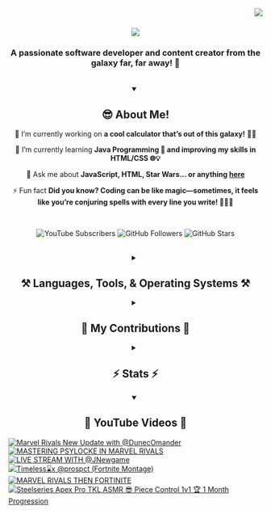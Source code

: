 <!-- Visitor Count -->
<img align="right" src="https://visitor-badge.laobi.icu/badge?page_id=VexlsGG.VexlsGG" />

<!-- Typing Text -->
<h1 align="center">
    <img src="https://readme-typing-svg.demolab.com/?font=Fira+Code&size=35&center=true&vCenter=true&width=500&height=70&duration=5000&lines=Hello+Fellow+Human!+👋;+I'm+VexlsGG!;" />
</h1>

<!-- Top Quick About Me -->
<h3 align="center">A passionate software developer and content creator from the galaxy far, far away! 🌌</h3>

<br/>

<!-- About Me Full -->
<details open>
    <summary align="center"><h2>😎 About Me!</h2></summary>
<div align="center">
 
 🔭 I’m currently working on **a cool calculator that’s out of this galaxy!** 🧮✨

 🌱 I’m currently learning **Java Programming 🤖 and improving my skills in HTML/CSS 🌐💡**

 💬 Ask me about **JavaScript, HTML, Star Wars... or anything [here](https://github.com/VexlsGG/VexlsGG/issues)**

 ⚡ Fun fact **Did you know? Coding can be like magic—sometimes, it feels like you’re conjuring spells with every line you write! 🧙‍♂️✨**

</div>
</details>

<br/>

<!-- Active Statistics (subs, follows, etc) -->
<p align="center">
  <a href="https://www.youtube.com/@VexlsGG" style="text-decoration: none;">
    <img alt="YouTube Subscribers" title="Subscribe to my YouTube channel" src="https://custom-icon-badges.demolab.com/youtube/channel/subscribers/UCASXY-WnRn7_tFLd9rprB8g?color=%23E05D44&label=SUBSCRIBE&logo=video&logoColor=white&style=for-the-badge&labelColor=CE4630"/>
  </a>
  <a href="https://github.com/VexlsGG" style="text-decoration: none;">
    <img alt="GitHub Followers" title="Follow me on GitHub" src="https://custom-icon-badges.demolab.com/github/followers/VexlsGG?color=236ad3&labelColor=1155ba&style=for-the-badge&logo=person-add&label=Follow&logoColor=white"/>
  </a>
  <a href="https://github.com/VexlsGG" style="text-decoration: none;">
    <img alt="GitHub Stars" title="Total stars on GitHub" src="https://custom-icon-badges.demolab.com/github/stars/VexlsGG?color=55960c&style=for-the-badge&labelColor=488207&logo=star"/>
  </a>
</p>

<br/>

<!-- Languages and Tools I use -->
<details>
    <summary align="center"><h2 align="center">⚒️ Languages, Tools, & Operating Systems ⚒️</h2></summary>
<br/>
<div align="center">
    <h2><bold><i>Languages</i></bold></h2>
    <img src="https://skillicons.dev/icons?i=javascript,html,css,vue,electron,react,python,nodejs,npm"></img>
    <h2><bold><i>Tools</i></bold></h2>
    <img src="https://skillicons.dev/icons?i=figma,vscode,github,ps,ae,pr,blender,replit,unreal,gmail,notion"></img>
    <h2><bold><i>Operating Systems</i></bold></h2>
    <img src="https://skillicons.dev/icons?i=windows,apple"></img>

</div>

<br/>
</details>

<!-- Contributions -->
<details>
    <summary align="center"><h2>🐍 My Contributions 🐍</h2></summary>
<br>
<div align="center">
  <img alt="snake eating my contributions" src="https://github.com/vexlsgg/vexlsgg/blob/output/github-snake-dark.svg" />
</div>

<br/>
</details>

<!-- Stats -->
<details>
    <summary align="center"><h2>⚡ Stats ⚡</h2></summary>
<br>
<div align="center">
  <img width="390" src="https://github-readme-streak-stats.herokuapp.com/?user=VexlsGG&theme=radical&border_radius=10" alt="streak stats"/>
  <img width="390" src="https://github-readme-stats.vercel.app/api?username=VexlsGG&show_icons=true&theme=radical&border_radius=10" alt="readme stats" />
  <br/>
  <img width="325" align="center" src="https://github-readme-stats.vercel.app/api/top-langs/?username=VexlsGG&layout=compact&theme=radical&border_radius=10" alt="top langs" />
</div>
</details>

<!-- YouTube -->
<details open>
    <summary align="center"><h2>🎥 YouTube Videos 🎥</h2></summary>
    
<!-- BEGIN YOUTUBE-CARDS -->
[![Marvel Rivals New Update with @DunecOmander](https://ytcards.demolab.com/?id=CXFL3us1vps&title=Marvel+Rivals+New+Update+with+%40DunecOmander&lang=en&timestamp=1740177650&background_color=%230d1117&title_color=%23ffffff&stats_color=%23dedede&max_title_lines=1&width=250&border_radius=5 "Marvel Rivals New Update with @DunecOmander")](https://www.youtube.com/watch?v=CXFL3us1vps)
[![MASTERING PSYLOCKE IN MARVEL RIVALS](https://ytcards.demolab.com/?id=kns6gCCBr5o&title=MASTERING+PSYLOCKE+IN+MARVEL+RIVALS&lang=en&timestamp=1739363965&background_color=%230d1117&title_color=%23ffffff&stats_color=%23dedede&max_title_lines=1&width=250&border_radius=5 "MASTERING PSYLOCKE IN MARVEL RIVALS")](https://www.youtube.com/watch?v=kns6gCCBr5o)
[![LIVE STREAM WITH @JNewgame](https://ytcards.demolab.com/?id=bHyWdKn645E&title=LIVE+STREAM+WITH+%40JNewgame&lang=en&timestamp=1738500581&background_color=%230d1117&title_color=%23ffffff&stats_color=%23dedede&max_title_lines=1&width=250&border_radius=5 "LIVE STREAM WITH @JNewgame")](https://www.youtube.com/watch?v=bHyWdKn645E)
[![Timeless⌛x @prospct (Fortnite Montage)](https://ytcards.demolab.com/?id=A4xZErHiHig&title=Timeless%E2%8C%9Bx+%40prospct+%28Fortnite+Montage%29&lang=en&timestamp=1737753017&background_color=%230d1117&title_color=%23ffffff&stats_color=%23dedede&max_title_lines=1&width=250&border_radius=5 "Timeless⌛x @prospct (Fortnite Montage)")](https://www.youtube.com/watch?v=A4xZErHiHig)
[![MARVEL RIVALS THEN FORTINITE](https://ytcards.demolab.com/?id=y9NHqgiL59s&title=MARVEL+RIVALS+THEN+FORTINITE&lang=en&timestamp=1737372511&background_color=%230d1117&title_color=%23ffffff&stats_color=%23dedede&max_title_lines=1&width=250&border_radius=5 "MARVEL RIVALS THEN FORTINITE")](https://www.youtube.com/watch?v=y9NHqgiL59s)
[![Steelseries Apex Pro TKL ASMR 😎 Piece Control 1v1 🏆 1 Month Progression](https://ytcards.demolab.com/?id=L76-uAVjMx0&title=Steelseries+Apex+Pro+TKL+ASMR+%F0%9F%98%8E+Piece+Control+1v1+%F0%9F%8F%86+1+Month+Progression&lang=en&timestamp=1735846472&background_color=%230d1117&title_color=%23ffffff&stats_color=%23dedede&max_title_lines=1&width=250&border_radius=5 "Steelseries Apex Pro TKL ASMR 😎 Piece Control 1v1 🏆 1 Month Progression")](https://www.youtube.com/watch?v=L76-uAVjMx0)
<!-- END YOUTUBE-CARDS -->
</details>
